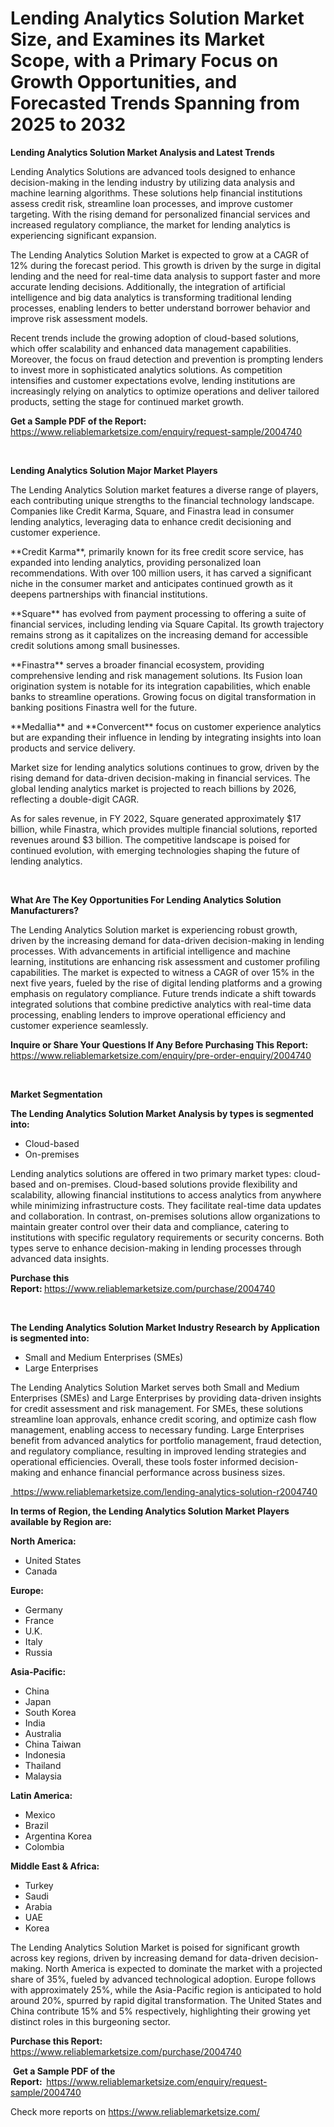 <p><h1>Lending Analytics Solution Market Size, and Examines its Market Scope, with a Primary Focus on Growth Opportunities, and Forecasted Trends Spanning from 2025 to 2032</h1></p><p><strong>Lending Analytics Solution Market Analysis and Latest Trends</strong></p>
<p><p>Lending Analytics Solutions are advanced tools designed to enhance decision-making in the lending industry by utilizing data analysis and machine learning algorithms. These solutions help financial institutions assess credit risk, streamline loan processes, and improve customer targeting. With the rising demand for personalized financial services and increased regulatory compliance, the market for lending analytics is experiencing significant expansion.</p><p>The Lending Analytics Solution Market is expected to grow at a CAGR of 12% during the forecast period. This growth is driven by the surge in digital lending and the need for real-time data analysis to support faster and more accurate lending decisions. Additionally, the integration of artificial intelligence and big data analytics is transforming traditional lending processes, enabling lenders to better understand borrower behavior and improve risk assessment models.</p><p>Recent trends include the growing adoption of cloud-based solutions, which offer scalability and enhanced data management capabilities. Moreover, the focus on fraud detection and prevention is prompting lenders to invest more in sophisticated analytics solutions. As competition intensifies and customer expectations evolve, lending institutions are increasingly relying on analytics to optimize operations and deliver tailored products, setting the stage for continued market growth.</p></p>
<p><strong>Get a Sample PDF of the Report:&nbsp;</strong> <a href="https://www.reliablemarketsize.com/enquiry/request-sample/2004740?utm_campaign=2875&utm_medium=2&utm_source=Github&utm_content=ia&utm_term=29032025&utm_id=lending-analytics-solution">https://www.reliablemarketsize.com/enquiry/request-sample/2004740</a></p>
<p>&nbsp;</p>
<p><strong>Lending Analytics Solution Major Market Players</strong></p>
<p><p>The Lending Analytics Solution market features a diverse range of players, each contributing unique strengths to the financial technology landscape. Companies like Credit Karma, Square, and Finastra lead in consumer lending analytics, leveraging data to enhance credit decisioning and customer experience. </p><p>**Credit Karma**, primarily known for its free credit score service, has expanded into lending analytics, providing personalized loan recommendations. With over 100 million users, it has carved a significant niche in the consumer market and anticipates continued growth as it deepens partnerships with financial institutions.</p><p>**Square** has evolved from payment processing to offering a suite of financial services, including lending via Square Capital. Its growth trajectory remains strong as it capitalizes on the increasing demand for accessible credit solutions among small businesses.</p><p>**Finastra** serves a broader financial ecosystem, providing comprehensive lending and risk management solutions. Its Fusion loan origination system is notable for its integration capabilities, which enable banks to streamline operations. Growing focus on digital transformation in banking positions Finastra well for the future.</p><p>**Medallia** and **Convercent** focus on customer experience analytics but are expanding their influence in lending by integrating insights into loan products and service delivery. </p><p>Market size for lending analytics solutions continues to grow, driven by the rising demand for data-driven decision-making in financial services. The global lending analytics market is projected to reach billions by 2026, reflecting a double-digit CAGR. </p><p>As for sales revenue, in FY 2022, Square generated approximately $17 billion, while Finastra, which provides multiple financial solutions, reported revenues around $3 billion. The competitive landscape is poised for continued evolution, with emerging technologies shaping the future of lending analytics.</p></p>
<p>&nbsp;</p>
<p><strong>What Are The Key Opportunities For Lending Analytics Solution Manufacturers?</strong></p>
<p><p>The Lending Analytics Solution market is experiencing robust growth, driven by the increasing demand for data-driven decision-making in lending processes. With advancements in artificial intelligence and machine learning, institutions are enhancing risk assessment and customer profiling capabilities. The market is expected to witness a CAGR of over 15% in the next five years, fueled by the rise of digital lending platforms and a growing emphasis on regulatory compliance. Future trends indicate a shift towards integrated solutions that combine predictive analytics with real-time data processing, enabling lenders to improve operational efficiency and customer experience seamlessly.</p></p>
<p><strong>Inquire or Share Your Questions If Any Before Purchasing This Report:</strong> <a href="https://www.reliablemarketsize.com/enquiry/pre-order-enquiry/2004740?utm_campaign=2875&utm_medium=2&utm_source=Github&utm_content=ia&utm_term=29032025&utm_id=lending-analytics-solution">https://www.reliablemarketsize.com/enquiry/pre-order-enquiry/2004740</a></p>
<p>&nbsp;</p>
<p><strong>Market Segmentation</strong></p>
<p><strong>The Lending Analytics Solution Market Analysis by types is segmented into:</strong></p>
<p><ul><li>Cloud-based</li><li>On-premises</li></ul></p>
<p><p>Lending analytics solutions are offered in two primary market types: cloud-based and on-premises. Cloud-based solutions provide flexibility and scalability, allowing financial institutions to access analytics from anywhere while minimizing infrastructure costs. They facilitate real-time data updates and collaboration. In contrast, on-premises solutions allow organizations to maintain greater control over their data and compliance, catering to institutions with specific regulatory requirements or security concerns. Both types serve to enhance decision-making in lending processes through advanced data insights.</p></p>
<p><strong>Purchase this Report:&nbsp;</strong><a href="https://www.reliablemarketsize.com/purchase/2004740?utm_campaign=2875&utm_medium=2&utm_source=Github&utm_content=ia&utm_term=29032025&utm_id=lending-analytics-solution">https://www.reliablemarketsize.com/purchase/2004740</a></p>
<p>&nbsp;</p>
<p><strong>The Lending Analytics Solution Market Industry Research by Application is segmented into:</strong></p>
<p><ul><li>Small and Medium Enterprises (SMEs)</li><li>Large Enterprises</li></ul></p>
<p><p>The Lending Analytics Solution Market serves both Small and Medium Enterprises (SMEs) and Large Enterprises by providing data-driven insights for credit assessment and risk management. For SMEs, these solutions streamline loan approvals, enhance credit scoring, and optimize cash flow management, enabling access to necessary funding. Large Enterprises benefit from advanced analytics for portfolio management, fraud detection, and regulatory compliance, resulting in improved lending strategies and operational efficiencies. Overall, these tools foster informed decision-making and enhance financial performance across business sizes.</p></p>
<p><a href="https://www.reliablemarketsize.com/lending-analytics-solution-r2004740?utm_campaign=2875&utm_medium=2&utm_source=Github&utm_content=ia&utm_term=29032025&utm_id=lending-analytics-solution">&nbsp;https://www.reliablemarketsize.com/lending-analytics-solution-r2004740</a></p>
<p><strong>In terms of Region, the Lending Analytics Solution Market Players available by Region are:</strong></p>
<p>
    <p> <strong> North America: </strong>
        <ul>
            <li>United States</li>
            <li>Canada</li>
        </ul>
        </p> 
    <p> <strong> Europe: </strong>
        <ul>
            <li>Germany</li>
            <li>France</li>
            <li>U.K.</li>
            <li>Italy</li>
            <li>Russia</li>
        </ul>
        </p> 
    <p> <strong> Asia-Pacific: </strong>
        <ul>
            <li>China</li>
            <li>Japan</li>
            <li>South Korea</li>
            <li>India</li>
            <li>Australia</li>
            <li>China Taiwan</li>
            <li>Indonesia</li>
            <li>Thailand</li>
            <li>Malaysia</li>
        </ul>
        </p> 
    <p> <strong> Latin America: </strong>
        <ul>
            <li>Mexico</li>
            <li>Brazil</li>
            <li>Argentina Korea</li>
            <li>Colombia</li>
        </ul>
        </p> 
    <p> <strong> Middle East & Africa: </strong>
        <ul>
            <li>Turkey</li>
            <li>Saudi</li>
            <li>Arabia</li>
            <li>UAE</li>
            <li>Korea</li>
        </ul>
    </p>
    </p>
<p><p>The Lending Analytics Solution Market is poised for significant growth across key regions, driven by increasing demand for data-driven decision-making. North America is expected to dominate the market with a projected share of 35%, fueled by advanced technological adoption. Europe follows with approximately 25%, while the Asia-Pacific region is anticipated to hold around 20%, spurred by rapid digital transformation. The United States and China contribute 15% and 5% respectively, highlighting their growing yet distinct roles in this burgeoning sector.</p></p>
<p><strong>Purchase this Report: </strong><a href="https://www.reliablemarketsize.com/purchase/2004740?utm_campaign=2875&utm_medium=2&utm_source=Github&utm_content=ia&utm_term=29032025&utm_id=lending-analytics-solution">https://www.reliablemarketsize.com/purchase/2004740</a></p>
<p>&nbsp;<strong>Get a Sample PDF of the Report:&nbsp;&nbsp;</strong><a href="https://www.reliablemarketsize.com/enquiry/request-sample/2004740?utm_campaign=2875&utm_medium=2&utm_source=Github&utm_content=ia&utm_term=29032025&utm_id=lending-analytics-solution">https://www.reliablemarketsize.com/enquiry/request-sample/2004740</a></p>
<p><strong></strong></p>
<p>Check more reports on <a href="https://www.reliablemarketsize.com/?utm_campaign=2875&utm_medium=2&utm_source=Github&utm_content=ia&utm_term=29032025&utm_id=lending-analytics-solution">https://www.reliablemarketsize.com/</a></p>